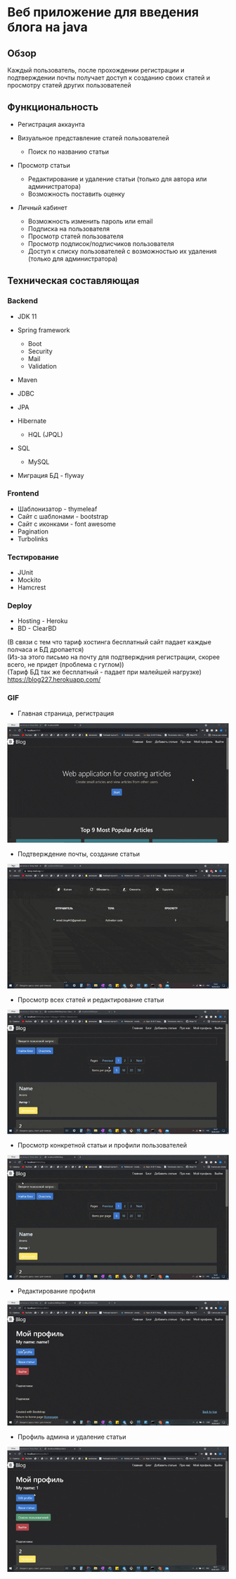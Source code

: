 # Веб приложение для введения блога на java

## Обзор
Каждый пользователь, после прохождении регистрации и подтверждении почты 
получает доступ к созданию своих статей и просмотру статей других пользователей

## Функциональность

* Регистрация аккаунта 

* Визуальное представление статей пользователей
   * Поиск по названию статьи

* Просмотр статьи
   * Редактирование и удаление статьи
    (только для автора или администратора)
   * Возможность поставить оценку
   
* Личный кабинет
   * Возможность изменить пароль или email
   * Подписка на пользователя
   * Просмотр статей пользователя
   * Просмотр подписок/подписчиков пользователя
   * Доступ к списку пользователей с возможностью их удаления
   (только для администратора)
   
## Техническая составляющая
### Backend

* JDK 11

* Spring framework
  * Boot
  * Security
  * Mail
  * Validation

* Maven
* JDBC
* JPA

* Hibernate
  * HQL (JPQL)

* SQL
  * MySQL
 
* Миграция БД - flyway

### Frontend

* Шаблонизатор - thymeleaf
* Сайт с шаблонами - bootstrap
* Сайт с иконками - font awesome
* Pagination
* Turbolinks
 
### Тестирование

* JUnit
* Mockito
* Hamcrest

### Deploy

* Hosting - Heroku  
* BD - ClearBD

(В связи с тем что тариф хостинга бесплатный сайт падает каждые полчаса и БД дропается)  
(Из-за этого письмо на почту для подтверждния регистрации, скорее всего, не придет (проблема с гуглом))  
(Тариф БД так же бесплатный - падает при малейшей нагрузке)  
https://blog227.herokuapp.com/  

### GIF

* Главная страница, регистрация

![](gif_for_git/1.gif)

* Подтверждение почты, создание статьи

![](gif_for_git/2.gif)

* Просмотр всех статей и редактирование статьи

![](gif_for_git/3.gif)

* Просмотр конкретной статьи и профили пользователей

![](gif_for_git/4.gif)

* Редактирование профиля

![](gif_for_git/5.gif)

* Профиль админа и удаление статьи

![](gif_for_git/6.gif)



